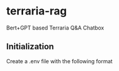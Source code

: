 # terraria-rag
Bert+GPT based Terraria Q&amp;A Chatbox

## Initialization
Create a .env file with the following format
```
```
